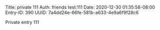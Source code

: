 Title: private 111
Auth: friends test:111
Date: 2020-12-30 01:35:58-08:00
Entry-ID: 390
UUID: 7a4dd24e-66fe-581b-a633-4e9a6f9f28c6

Private entry 111